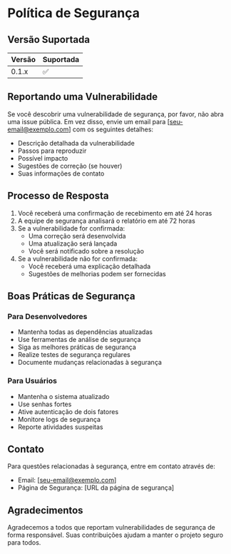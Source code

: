 # Política de Segurança

## Versão Suportada

| Versão | Suportada |
|--------|-----------|
| 0.1.x  | :white_check_mark: |

## Reportando uma Vulnerabilidade

Se você descobrir uma vulnerabilidade de segurança, por favor, não abra uma issue pública. Em vez disso, envie um email para [seu-email@exemplo.com] com os seguintes detalhes:

* Descrição detalhada da vulnerabilidade
* Passos para reproduzir
* Possível impacto
* Sugestões de correção (se houver)
* Suas informações de contato

## Processo de Resposta

1. Você receberá uma confirmação de recebimento em até 24 horas
2. A equipe de segurança analisará o relatório em até 72 horas
3. Se a vulnerabilidade for confirmada:
   * Uma correção será desenvolvida
   * Uma atualização será lançada
   * Você será notificado sobre a resolução
4. Se a vulnerabilidade não for confirmada:
   * Você receberá uma explicação detalhada
   * Sugestões de melhorias podem ser fornecidas

## Boas Práticas de Segurança

### Para Desenvolvedores

* Mantenha todas as dependências atualizadas
* Use ferramentas de análise de segurança
* Siga as melhores práticas de segurança
* Realize testes de segurança regulares
* Documente mudanças relacionadas à segurança

### Para Usuários

* Mantenha o sistema atualizado
* Use senhas fortes
* Ative autenticação de dois fatores
* Monitore logs de segurança
* Reporte atividades suspeitas

## Contato

Para questões relacionadas à segurança, entre em contato através de:
* Email: [seu-email@exemplo.com]
* Página de Segurança: [URL da página de segurança]

## Agradecimentos

Agradecemos a todos que reportam vulnerabilidades de segurança de forma responsável. Suas contribuições ajudam a manter o projeto seguro para todos.
